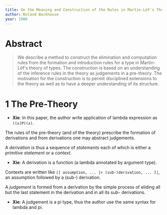 ```yaml
---
title: On the Meaning and Construction of the Rules in Martin-Löf's Theory of Types
author: Roland Backhouse
year: 1986
---
```


# Abstract

> We describe a method to construct the elimination and computation
> rules from the formation and introduction rules for a type in
> Martin-Löf's theory of types. The construction is based on an
> understanding of the inference rules in the theory as judgements in
> a pre-theory. The motivation for the construction is to permit
> disciplined extensions to the theory as well as to have a deeper
> understanding of its structure.

# 1 The Pre-Theory

- **Xie**: In this paper, the author write application of lambda expression as `((x)P)(x)`.

The rules of the pre-theory (and of the theory) prescribe the
formation of derivations and from derivations one may abstract
judgements.

A *derivation* is thus a sequence of *statements* each of which is either
a *primitive statement* or a *context*.

- **Xie**: A derivation is a function (a lambda annotated by argument type).

Contexts are written like `|[ assumption, ... |> (sub-)derivation, ... ]|`,
an assumption followed by a (sub-) derivation.

A *judgement* is formed from a derivation by the simple process of
eliding all but the last statement in the derivation and in all its
sub- derivations.

- **Xie**: A judgement is a pi type,
  thus the author use the same syntax for lambda and pi.
